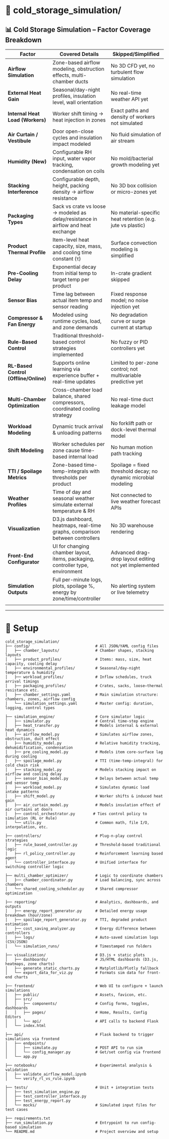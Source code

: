 # 📁 cold_storage_simulation/


## 📊 Cold Storage Simulation – Factor Coverage Breakdown

| **Factor**                            | **Covered Details**                                                                 | **Skipped/Simplified**                                                                 |
|--------------------------------------|--------------------------------------------------------------------------------------|-----------------------------------------------------------------------------------------|
| **Airflow Simulation**               | Zone-based airflow modeling, obstruction effects, multi-chamber ducts               | No 3D CFD yet, no turbulent flow simulation                                             |
| **External Heat Gain**               | Seasonal/day-night profiles, insulation level, wall orientation                     | No real-time weather API yet                                                            |
| **Internal Heat Load (Workers)**     | Worker shift timing → heat injection in zones                                       | Exact paths and density of workers not simulated                                       |
| **Air Curtain / Vestibule**          | Door open-close cycles and insulation impact modeled                                | No fluid simulation of air stream                                                       |
| **Humidity (New)**                   | Configurable RH input, water vapor tracking, condensation on coils                  | No mold/bacterial growth modeling yet                                                   |
| **Stacking Interference**            | Configurable depth, height, packing density → airflow resistance                    | No 3D box collision or micro-zones yet                                                  |
| **Packaging Types**                  | Sack vs crate vs loose → modeled as delay/resistance in airflow and heat exchange   | No material-specific heat retention (e.g. jute vs plastic)                             |
| **Product Thermal Profile**          | Item-level heat capacity, size, mass, and cooling time constant (τ)                 | Surface convection modeling is simplified                                               |
| **Pre-Cooling Delay**               | Exponential decay from initial temp to target temp per product                      | In-crate gradient skipped                                                               |
| **Sensor Bias**                      | Time lag between actual item temp and sensor reading                                | Fixed response model; no noise injection yet                                            |
| **Compressor & Fan Energy**          | Modeled using runtime cycles, load, and zone demands                                | No degradation curve or surge current at startup                                        |
| **Rule-Based Control**               | Traditional threshold-based control strategies implemented                          | No fuzzy or PID controllers yet                                                         |
| **RL-Based Control (Offline/Online)**| Supports online learning via experience buffer + real-time updates                  | Limited to per-zone control; not multivariable predictive yet                          |
| **Multi-Chamber Optimization**       | Cross-chamber load balance, shared compressors, coordinated cooling strategy        | No real-time duct leakage model                                                         |
| **Workload Modeling**                | Dynamic truck arrival & unloading patterns                                          | No forklift path or dock-level thermal model                                            |
| **Shift Modeling**                   | Worker schedules per zone cause time-based internal load                            | No human motion path tracking                                                           |
| **TTI / Spoilage Metrics**           | Zone-based time-temp-integrals with thresholds per product                          | Spoilage = fixed threshold decay; no dynamic microbial modeling                         |
| **Weather Profiles**                 | Time of day and seasonal weather simulate external temperature & RH                 | Not connected to live weather forecast APIs                                             |
| **Visualization**                    | D3.js dashboard, heatmaps, real-time graphs, comparison between controllers         | No 3D warehouse rendering                                                               |
| **Front-End Configurator**           | UI for changing chamber layout, items, packaging, controller type, environment      | Advanced drag-drop layout editing not yet implemented                                  |
| **Simulation Outputs**               | Full per-minute logs, plots, spoilage %, energy by zone/time/controller             | No alerting system or live telemetry                                                    |
                                              |

-----

# 🧪 Setup

```
cold_storage_simulation/
├── config/                             # All JSON/YAML config files
│   ├── chamber_layouts/                # Chamber shapes, stacking layouts
│   ├── product_profiles/               # Items: mass, size, heat capacity, cooling delay
│   ├── environmental_profiles/         # Seasonal/day-night temperature & humidity
│   ├── workload_profiles/              # Inflow schedules, truck arrival timings
│   ├── packaging_profiles/             # Crates, sacks, loose—thermal resistance etc.
│   ├── chamber_settings.yaml           # Main simulation structure: chambers, zones, airflow config
│   └── simulation_settings.yaml        # Master config: duration, logging, control types

├── simulation_engine/                  # Core simulator logic
│   ├── simulator.py                    # Central time-step engine
│   ├── heat_transfer.py                # Models internal & external heat dynamics
│   ├── airflow_model.py                # Simulates airflow zones, obstruction, duct effect
│   ├── humidity_model.py               # Relative humidity tracking, dehumidification, condensation
│   ├── pre_cooling_model.py            # Models item core-surface lag during cooling
│   ├── spoilage_model.py               # TTI (time-temp-integral) for cold chain risk
│   ├── stacking_model.py               # Models stacking impact on airflow and cooling delay
│   ├── sensor_bias_model.py            # Delays between actual temp and sensor temp
│   ├── workload_model.py               # Simulates dynamic load intake patterns
│   ├── shift_model.py                  # Worker shifts & induced heat gain
│   ├── air_curtain_model.py            # Models insulation effect of air curtains at doors
│   ├── control_orchestrator.py        # Ties control policy to simulation (RL or Rule)
│   └── utils.py                        # Common math, file I/O, interpolation, etc.

├── controllers/                        # Plug-n-play control strategies
│   ├── rule_based_controller.py        # Threshold-based traditional logic
│   ├── rl_policy_controller.py         # Reinforcement learning based agent
│   └── controller_interface.py         # Unified interface for switching controller logic

├── multi_chamber_optimizer/            # Logic to coordinate chambers
│   ├── chamber_coordinator.py          # Load balancing, sync across chambers
│   └── shared_cooling_scheduler.py     # Shared compressor optimization

├── reporting/                          # Analytics, dashboards, and outputs
│   ├── energy_report_generator.py      # Detailed energy usage breakdown (hour/zone)
│   ├── spoilage_report_generator.py    # TTI, degraded product estimation
│   ├── cost_saving_analyzer.py         # Energy difference between controllers
│   ├── logs/                           # Auto-saved simulation logs (CSV/JSON)
│   └── simulation_runs/                # Timestamped run folders

├── visualization/                      # D3.js + static plots
│   ├── dashboards/                     # JS/HTML dashboards (D3.js, heatmaps, zone charts)
│   ├── generate_static_charts.py       # Matplotlib/Plotly fallback
│   └── export_data_for_viz.py          # Formats sim data for front-end charts

├── frontend/                           # Web UI to configure + launch simulations
│   ├── public/                         # Assets, favicon, etc.
│   ├── src/
│   │   ├── components/                 # Config forms, toggles, dashboards
│   │   ├── pages/                      # Home, Results, Config Editors
│   │   └── api/                        # API calls to backend Flask
│   └── index.html

├── api/                                # Flask backend to trigger simulations via frontend
│   ├── endpoints/
│   │   ├── simulate.py                 # POST API to run sim
│   │   └── config_manager.py           # Get/set config via frontend
│   └── app.py

├── notebooks/                          # Experimental analysis & validation
│   ├── validate_airflow_model.ipynb
│   └── verify_rl_vs_rule.ipynb

├── tests/                              # Unit + integration tests
│   ├── test_simulation_engine.py
│   ├── test_controller_interface.py
│   ├── test_energy_report.py
│   └── mocks/                          # Simulated input files for test cases

├── requirements.txt
├── run_simulation.py                   # Entrypoint to run config-based simulation
└── README.md                           # Project overview and setup

```


